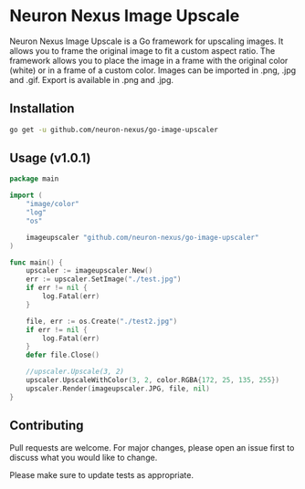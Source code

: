 # Neuron Nexus Image Upscale

Neuron Nexus Image Upscale is a Go framework for upscaling images. It allows you to frame the original image to fit a custom aspect ratio. The framework allows you to place the image in a frame with the original color (white) or in a frame of a custom color. Images can be imported in .png, .jpg and .gif. Export is available in .png and .jpg.

## Installation



```bash
go get -u github.com/neuron-nexus/go-image-upscaler
```

## Usage (v1.0.1)

```go
package main

import (
	"image/color"
	"log"
	"os"

	imageupscaler "github.com/neuron-nexus/go-image-upscaler"
)

func main() {
	upscaler := imageupscaler.New()
	err := upscaler.SetImage("./test.jpg")
	if err != nil {
		log.Fatal(err)
	}

	file, err := os.Create("./test2.jpg")
	if err != nil {
		log.Fatal(err)
	}
	defer file.Close()

	//upscaler.Upscale(3, 2)
	upscaler.UpscaleWithColor(3, 2, color.RGBA{172, 25, 135, 255})
	upscaler.Render(imageupscaler.JPG, file, nil)
}

```

## Contributing

Pull requests are welcome. For major changes, please open an issue first
to discuss what you would like to change.

Please make sure to update tests as appropriate.
